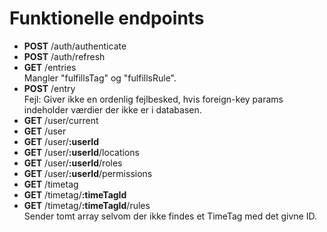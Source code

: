 
# Funktionelle endpoints

 - __POST__ /auth/authenticate
 - __POST__ /auth/refresh
 - __GET__ /entries  
 Mangler "fulfillsTag" og "fulfillsRule".
 - __POST__ /entry  
 Fejl: Giver ikke en ordenlig fejlbesked, hvis foreign-key params indeholder værdier der ikke er i databasen.
 - __GET__ /user/current
 - __GET__ /user
 - __GET__ /user/__:userId__
 - __GET__ /user/__:userId__/locations
 - __GET__ /user/__:userId__/roles
 - __GET__ /user/__:userId__/permissions
 - __GET__ /timetag
 - __GET__ /timetag/__:timeTagId__
 - __GET__ /timetag/__:timeTagId__/rules  
 Sender tomt array selvom der ikke findes et TimeTag med det givne ID.
